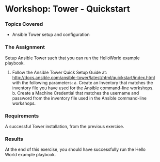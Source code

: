# Workshop: Tower - Quickstart 

### Topics Covered

* Ansible Tower setup and configuration

### The Assignment

Setup Ansible Tower such that you can run the HelloWorld example playbook.

1. Follow the Ansible Tower Quick Setup Guide at: http://docs.ansible.com/ansible-tower/latest/html/quickstart/index.html with the following parameters:
  a. Create an Inventory that matches the inventory file you have used for the Ansible command-line workshops.
  b. Create a Machine Credential that matches the username and password from the inventory file used in the Ansible command-line workshops.

### Requirements

A successful Tower installation, from the previous exercise.

### Results

At the end of this exercise, you should have successfully run the Hello World example playbook.
